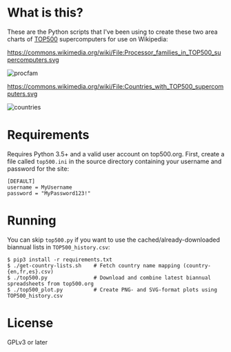 # What is this?

These are the Python scripts that I've been using to create these two area charts of [TOP500](https://wikipedia.org/wiki/TOP500) supercomputers for use on Wikipedia:

https://commons.wikimedia.org/wiki/File:Processor_families_in_TOP500_supercomputers.svg

![procfam](https://upload.wikimedia.org/wikipedia/commons/e/ef/Processor_families_in_TOP500_supercomputers.svg)

https://commons.wikimedia.org/wiki/File:Countries_with_TOP500_supercomputers.svg

![countries](https://upload.wikimedia.org/wikipedia/commons/a/a6/Countries_with_TOP500_supercomputers.svg)

# Requirements

Requires Python 3.5+ and a valid user account on top500.org. First, create a file called `top500.ini` in
the source directory containing your username and password for the site:

```
[DEFAULT]
username = MyUsername
password = "MyPassword123!"
```

# Running

You can skip `top500.py` if you want to use the cached/already-downloaded biannual lists
in `TOP500_history.csv`:

```
$ pip3 install -r requirements.txt
$ ./get-country-lists.sh    # Fetch country name mapping (country-{en,fr,es}.csv)
$ ./top500.py               # Download and combine latest biannual spreadsheets from top500.org
$ ./top500_plot.py          # Create PNG- and SVG-format plots using TOP500_history.csv
```

# License

GPLv3 or later
